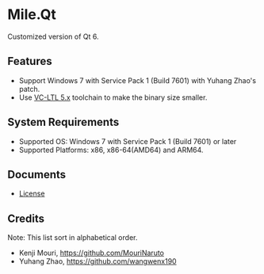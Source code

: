 ﻿# Mile.Qt

Customized version of Qt 6.

## Features

- Support Windows 7 with Service Pack 1 (Build 7601) with Yuhang Zhao's patch.
- Use [VC-LTL 5.x](https://github.com/Chuyu-Team/VC-LTL5) toolchain to make the
  binary size smaller.

## System Requirements

- Supported OS: Windows 7 with Service Pack 1 (Build 7601) or later
- Supported Platforms: x86, x86-64(AMD64) and ARM64.

## Documents

- [License](License.md)

## Credits

Note: This list sort in alphabetical order.

- Kenji Mouri, https://github.com/MouriNaruto
- Yuhang Zhao, https://github.com/wangwenx190
